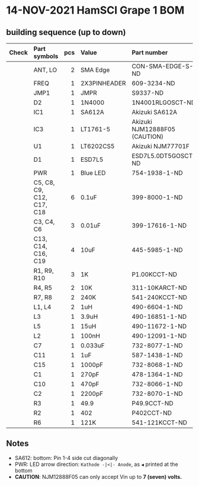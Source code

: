 # 14-NOV-2021 HamSCI Grape 1 BOM

## building sequence (up to down)

|Check|Part symbols | pcs | Value | Part number |
|:-:|:--|--:|:----|:----|
|   |  ANT, LO                     | 2 | SMA Edge     | CON-SMA-EDGE-S-ND |
|   |  FREQ                        | 1 | 2X3PINHEADER | 609-3234-ND |
|   |  JMP1                        | 1 | JMPR         | S9337-ND |
|   |  D2                          | 1 | 1N4000       | 1N4001RLGOSCT-ND |
|   |  IC1                         | 1 | SA612A       | Akizuki SA612A |
|   |  IC3                         | 1 | LT1761-5     | Akizuki NJM12888F05 (CAUTION)|
|   |  U1                          | 1 | LT6202CS5    | Akizuki NJM77701F |
|   |  D1                          | 1 | ESD7L5       | ESD7L5.0DT5GOSCT-ND |
|   |  PWR                         | 1 | Blue LED     | 754-1938-1-ND |
|   |  C5, C8, C9, C12, C17, C18   | 6 | 0.1uF        | 399-8000-1-ND |
|   |  C3, C4, C6                  | 3 | 0.01uF       | 399-17616-1-ND |
|   |  C13, C14, C16, C19          | 4 | 10uF         | 445-5985-1-ND |
|   |  R1, R9, R10                 | 3 | 1K           | P1.00KCCT-ND |
|   |  R4, R5                      | 2 | 10K          | 311-10KARCT-ND |
|   |  R7, R8                      | 2 | 240K         | 541-240KCCT-ND |
|   |  L1, L4                      | 2 | 1uH          | 490-6604-1-ND |
|   |  L3                          | 1 | 3.9uH        | 490-16851-1-ND |
|   |  L5                          | 1 | 15uH         | 490-11672-1-ND |
|   |  L2                          | 1 | 100nH        | 490-12091-1-ND |
|   |  C7                          | 1 | 0.033uF      | 732-8077-1-ND |
|   |  C11                         | 1 | 1uF          | 587-1438-1-ND |
|   |  C15                         | 1 | 1000pF       | 732-8068-1-ND |
|   |  C1                          | 1 | 270pF        | 478-1364-1-ND |
|   |  C10                         | 1 | 470pF        | 732-8066-1-ND |
|   |  C2                          | 1 | 2200pF       | 732-8070-1-ND |
|   |  R3                          | 1 | 49.9         | P49.9CCT-ND |
|   |  R2                          | 1 | 402          | P402CCT-ND |
|   |  R6                          | 1 | 121K         | 541-121KCCT-ND |

## Notes

* SA612: bottom: Pin 1-4 side cut diagonally
* PWR: LED arrow direction: `Kathode -|<|- Anode`, as `◀` printed at the bottom 
* **CAUTION**: NJM12888F05 can only accept Vin up to **7 (seven) volts.**